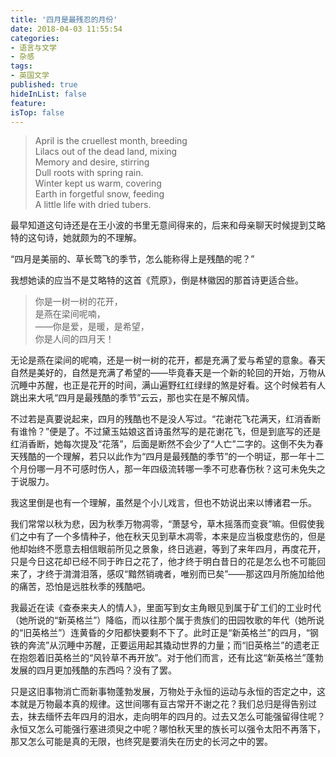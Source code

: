 ```yaml
---
title: '四月是最残忍的月份'
date: 2018-04-03 11:55:54
categories:
- 语言与文学
- 杂感
tags:
- 英国文学
published: true
hideInList: false
feature: 
isTop: false
---
```

> April is the cruellest month, breeding   
> Lilacs out of the dead land, mixing   
> Memory and desire, stirring   
> Dull roots with spring rain.   
> Winter kept us warm, covering   
> Earth in forgetful snow, feeding   
> A little life with dried tubers.  

<!-- more --> 


最早知道这句诗还是在王小波的书里无意间得来的，后来和母亲聊天时候提到艾略特的这句诗，她就颇为的不理解。 

“四月是美丽的、草长莺飞的季节，怎么能称得上是残酷的呢？”

我想她读的应当不是艾略特的这首《荒原》，倒是林徽因的那首诗更适合些。


> 你是一树一树的花开，   
> 是燕在梁间呢喃，   
> ——你是爱，是暖，是希望，   
> 你是人间的四月天！  


无论是燕在梁间的呢喃，还是一树一树的花开，都是充满了爱与希望的意象。春天自然是美好的，自然是充满了希望的——毕竟春天是一个新的轮回的开始，万物从沉睡中苏醒，也正是花开的时间，满山遍野红红绿绿的煞是好看。这个时候若有人跳出来大吼“四月是最残酷的季节”云云，那也实在是不解风情。

不过若是真要说起来，四月的残酷也不是没人写过。“花谢花飞花满天，红消香断有谁怜？”便是了。不过黛玉姑娘这首诗虽然写的是花谢花飞，但是到底写的还是红消香断，她每次提及“花落”，后面是断然不会少了“人亡”二字的。这倒不失为春天残酷的一个理解，若只以此作为“四月是最残酷的季节”的一个明证，那一年十二个月份哪一月不可感时伤人，那一年四级流转哪一季不可悲春伤秋？这可未免失之于说服力。

我这里倒是也有一个理解，虽然是个小儿戏言，但也不妨说出来以博诸君一乐。

我们常常以秋为悲，因为秋季万物凋零，“萧瑟兮，草木摇落而变衰”嘛。但假使我们之中有了一个多情种子，他在秋天见到草木凋零，本来是应当极度悲伤的，但是他却始终不愿意去相信眼前所见之景象，终日逃避，等到了来年四月，再度花开，只是今日这花却已经不同于昨日之花了，他才终于明白昔日的花是怎么也不可能回来了，才终于潸潸泪落，感叹“黯然销魂者，唯别而已矣”——那这四月所施加给他的痛苦，恐怕是远胜秋季的残酷吧。

我最近在读《查泰来夫人的情人》，里面写到女主角眼见到属于矿工们的工业时代（她所说的“新英格兰”）降临，而以往那个属于贵族们的田园牧歌的年代（她所说的“旧英格兰”）连黄昏的夕阳都快要剩不下了。此时正是“新英格兰”的四月，“钢铁的奔流”从沉睡中苏醒，正要运用起其撬动世界的力量；而“旧英格兰”的遗老正在抱怨着旧英格兰的“风铃草不再开放”。对于他们而言，还有比这“新英格兰”蓬勃发展的四月更加残酷的东西吗？没有了罢。

只是这旧事物消亡而新事物蓬勃发展，万物处于永恒的运动与永恒的否定之中，这本就是万物最本真的规律。这世间哪有亘古常开不谢之花？我们总归是得告别过去，抹去缅怀去年四月的泪水，走向明年的四月的。过去又怎么可能强留得住呢？永恒又怎么可能强行塞进须臾之中呢？哪怕秋天里的族长可以强令太阳不再落下，那又怎么可能是真的无限，也终究是要消失在历史的长河之中的罢。
